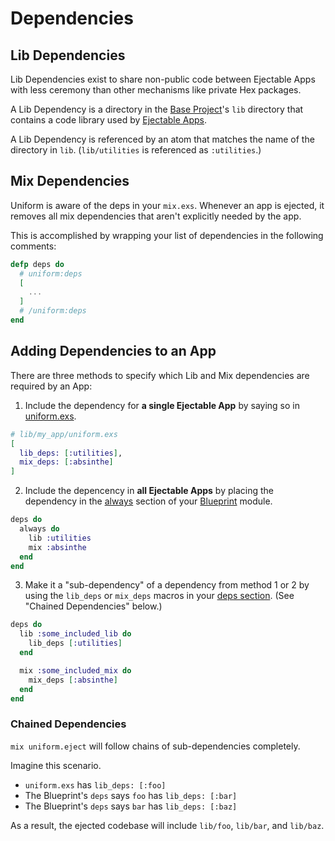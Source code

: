 # Dependencies

## Lib Dependencies

Lib Dependencies exist to share non-public code between Ejectable Apps with
less ceremony than other mechanisms like private Hex packages.

A Lib Dependency is a directory in the [Base
Project](how-it-works.html#the-base-project)'s `lib` directory that contains a
code library used by [Ejectable Apps](how-it-works.html#ejectable-apps).

A Lib Dependency is referenced by an atom that matches the name of the
directory in `lib`. (`lib/utilities` is referenced as `:utilities`.)

## Mix Dependencies

Uniform is aware of the deps in your `mix.exs`. Whenever an app is ejected, it
removes all mix dependencies that aren't explicitly needed by the app.

This is accomplished by wrapping your list of dependencies in the following
comments:

```elixir
defp deps do
  # uniform:deps
  [
    ...
  ]
  # /uniform:deps
end
```

## Adding Dependencies to an App

There are three methods to specify which Lib and Mix dependencies are required
by an App:

1. Include the dependency for **a single Ejectable App** by saying so in
   [uniform.exs](uniform-manifests-uniform-exs.html).

```elixir
# lib/my_app/uniform.exs
[
  lib_deps: [:utilities],
  mix_deps: [:absinthe]
]
```

2. Include the depencency in **all Ejectable Apps** by placing the dependency
   in the [always](`Uniform.Blueprint.always/1`) section of your
   [Blueprint](Uniform.Blueprint.html) module.

```elixir
deps do
  always do
    lib :utilities
    mix :absinthe
  end
end
```

3. Make it a "sub-dependency" of a dependency from method 1 or 2 by using the
   `lib_deps` or `mix_deps` macros in your [deps
   section](`Uniform.Blueprint.deps/1`). (See "Chained Dependencies" below.)

```elixir
deps do
  lib :some_included_lib do
    lib_deps [:utilities]
  end

  mix :some_included_mix do
    mix_deps [:absinthe]
  end
end
```

### Chained Dependencies

`mix uniform.eject` will follow chains of sub-dependencies completely.

Imagine this scenario.

- `uniform.exs` has `lib_deps: [:foo]`
- The Blueprint's `deps` says `foo` has `lib_deps: [:bar]`
- The Blueprint's `deps` says `bar` has `lib_deps: [:baz]`

As a result, the ejected codebase will include `lib/foo`, `lib/bar`, and
`lib/baz`.

